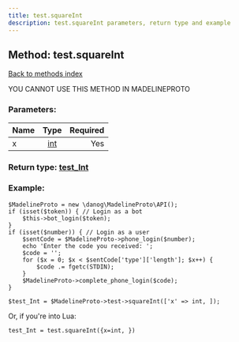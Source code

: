 ```yaml
---
title: test.squareInt
description: test.squareInt parameters, return type and example
---
```

## Method: test.squareInt  
[Back to methods index](index.md)


YOU CANNOT USE THIS METHOD IN MADELINEPROTO


### Parameters:

| Name     |    Type       | Required |
|----------|:-------------:|---------:|
|x|[int](../types/int.md) | Yes|


### Return type: [test\_Int](../types/test_Int.md)

### Example:


```
$MadelineProto = new \danog\MadelineProto\API();
if (isset($token)) { // Login as a bot
    $this->bot_login($token);
}
if (isset($number)) { // Login as a user
    $sentCode = $MadelineProto->phone_login($number);
    echo 'Enter the code you received: ';
    $code = '';
    for ($x = 0; $x < $sentCode['type']['length']; $x++) {
        $code .= fgetc(STDIN);
    }
    $MadelineProto->complete_phone_login($code);
}

$test_Int = $MadelineProto->test->squareInt(['x' => int, ]);
```

Or, if you're into Lua:

```
test_Int = test.squareInt({x=int, })
```

